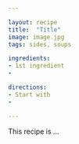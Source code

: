 ```yaml
---

layout: recipe
title:  "Title"
image: image.jpg
tags: sides, soups

ingredients:
- 1st ingredient
- 

directions:
- Start with 
- 

---
```


This recipe is ...